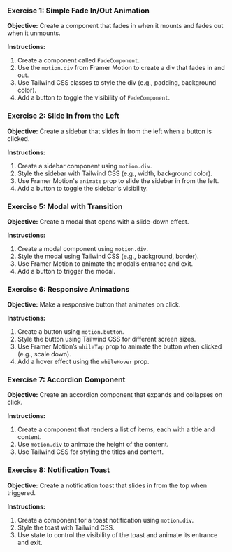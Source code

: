 ### Exercise 1: Simple Fade In/Out Animation

**Objective:** Create a component that fades in when it mounts and fades out when it unmounts.

**Instructions:**

1. Create a component called `FadeComponent`.
2. Use the `motion.div` from Framer Motion to create a div that fades in and out.
3. Use Tailwind CSS classes to style the div (e.g., padding, background color).
4. Add a button to toggle the visibility of `FadeComponent`.

### Exercise 2: Slide In from the Left

**Objective:** Create a sidebar that slides in from the left when a button is clicked.

**Instructions:**

1. Create a sidebar component using `motion.div`.
2. Style the sidebar with Tailwind CSS (e.g., width, background color).
3. Use Framer Motion's `animate` prop to slide the sidebar in from the left.
4. Add a button to toggle the sidebar's visibility.

### Exercise 5: Modal with Transition

**Objective:** Create a modal that opens with a slide-down effect.

**Instructions:**

1. Create a modal component using `motion.div`.
2. Style the modal using Tailwind CSS (e.g., background, border).
3. Use Framer Motion to animate the modal’s entrance and exit.
4. Add a button to trigger the modal.

### Exercise 6: Responsive Animations

**Objective:** Make a responsive button that animates on click.

**Instructions:**

1. Create a button using `motion.button`.
2. Style the button using Tailwind CSS for different screen sizes.
3. Use Framer Motion’s `whileTap` prop to animate the button when clicked (e.g., scale down).
4. Add a hover effect using the `whileHover` prop.

### Exercise 7: Accordion Component

**Objective:** Create an accordion component that expands and collapses on click.

**Instructions:**

1. Create a component that renders a list of items, each with a title and content.
2. Use `motion.div` to animate the height of the content.
3. Use Tailwind CSS for styling the titles and content.

### Exercise 8: Notification Toast

**Objective:** Create a notification toast that slides in from the top when triggered.

**Instructions:**

1. Create a component for a toast notification using `motion.div`.
2. Style the toast with Tailwind CSS.
3. Use state to control the visibility of the toast and animate its entrance and exit.
